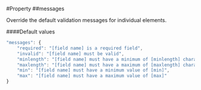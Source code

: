 #Property
##messages

Override the default validation messages for individual elements.

####Default values

```javascript
"messages": {
    "required": "[field name] is a required field",
    "invalid": "[field name] must be valid",
    "minlength": "[field name] must have a minimum of [minlength] characters",
    "maxlength": "[field name] must have a maximum of [maxlength] characters",
    "min": "[field name] must have a minimum value of [min]",
    "max": "[field name] must have a maximum value of [max]"
}
```